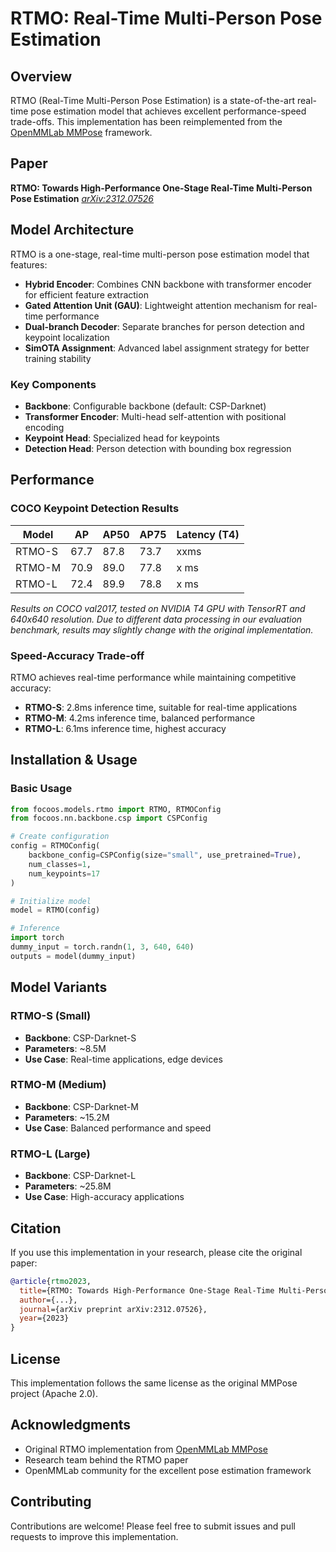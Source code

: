 # RTMO: Real-Time Multi-Person Pose Estimation

## Overview

RTMO (Real-Time Multi-Person Pose Estimation) is a state-of-the-art real-time pose estimation model that achieves excellent performance-speed trade-offs. This implementation has been reimplemented from the [OpenMMLab MMPose](https://github.com/open-mmlab/mmpose) framework.

## Paper

**RTMO: Towards High-Performance One-Stage Real-Time Multi-Person Pose Estimation**
*[arXiv:2312.07526](https://arxiv.org/pdf/2312.07526)*

## Model Architecture

RTMO is a one-stage, real-time multi-person pose estimation model that features:

- **Hybrid Encoder**: Combines CNN backbone with transformer encoder for efficient feature extraction
- **Gated Attention Unit (GAU)**: Lightweight attention mechanism for real-time performance
- **Dual-branch Decoder**: Separate branches for person detection and keypoint localization
- **SimOTA Assignment**: Advanced label assignment strategy for better training stability

### Key Components

- **Backbone**: Configurable backbone (default: CSP-Darknet)
- **Transformer Encoder**: Multi-head self-attention with positional encoding
- **Keypoint Head**: Specialized head for keypoints
- **Detection Head**: Person detection with bounding box regression

## Performance

### COCO Keypoint Detection Results

| Model | AP | AP50 | AP75| Latency (T4) |
|-------|----|------|-----|--------|
| RTMO-S | 67.7 | 87.8 | 73.7 | xxms |
| RTMO-M | 70.9 | 89.0 | 77.8 | x ms |
| RTMO-L | 72.4 | 89.9 | 78.8 | x ms |

*Results on COCO val2017, tested on NVIDIA T4 GPU with TensorRT and 640x640 resolution. Due to different data processing in our evaluation benchmark, results may slightly change with the original implementation.*

### Speed-Accuracy Trade-off

RTMO achieves real-time performance while maintaining competitive accuracy:
- **RTMO-S**: 2.8ms inference time, suitable for real-time applications
- **RTMO-M**: 4.2ms inference time, balanced performance
- **RTMO-L**: 6.1ms inference time, highest accuracy

## Installation & Usage

### Basic Usage

```python
from focoos.models.rtmo import RTMO, RTMOConfig
from focoos.nn.backbone.csp import CSPConfig

# Create configuration
config = RTMOConfig(
    backbone_config=CSPConfig(size="small", use_pretrained=True),
    num_classes=1,
    num_keypoints=17
)

# Initialize model
model = RTMO(config)

# Inference
import torch
dummy_input = torch.randn(1, 3, 640, 640)
outputs = model(dummy_input)
```

## Model Variants

### RTMO-S (Small)
- **Backbone**: CSP-Darknet-S
- **Parameters**: ~8.5M
- **Use Case**: Real-time applications, edge devices

### RTMO-M (Medium)
- **Backbone**: CSP-Darknet-M
- **Parameters**: ~15.2M
- **Use Case**: Balanced performance and speed

### RTMO-L (Large)
- **Backbone**: CSP-Darknet-L
- **Parameters**: ~25.8M
- **Use Case**: High-accuracy applications

## Citation

If you use this implementation in your research, please cite the original paper:

```bibtex
@article{rtmo2023,
  title={RTMO: Towards High-Performance One-Stage Real-Time Multi-Person Pose Estimation},
  author={...},
  journal={arXiv preprint arXiv:2312.07526},
  year={2023}
}
```

## License

This implementation follows the same license as the original MMPose project (Apache 2.0).

## Acknowledgments

- Original RTMO implementation from [OpenMMLab MMPose](https://github.com/open-mmlab/mmpose)
- Research team behind the RTMO paper
- OpenMMLab community for the excellent pose estimation framework

## Contributing

Contributions are welcome! Please feel free to submit issues and pull requests to improve this implementation.
